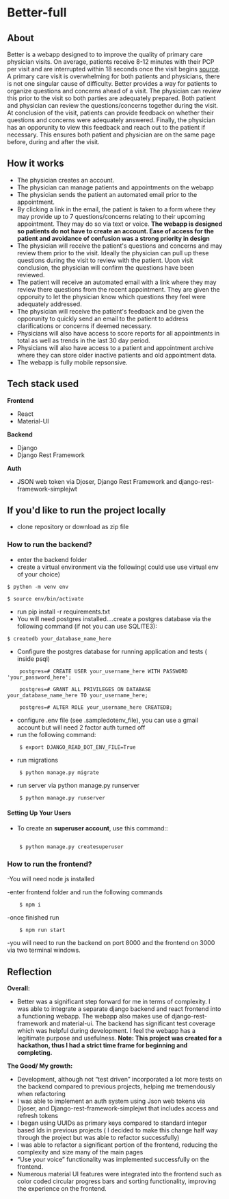 # Better-full

## About

Better is a webapp designed to to improve the quality of primary care physician visits. On average, patients receive 8-12 minutes with their PCP per visit and are interrupted within 18 seconds once the visit begins [source](https://www.mdpi.com/2226-4787/9/1/42). A primary care visit is overwhelming for both patients and physicians, there is not one singular cause of difficulty. Better provides a way for patients to organize questions and concerns ahead of a visit. The physician can review this prior to the visit so both parties are adequately prepared. Both patient and physician can review the questions/concerns together during the visit. At conclusion of the visit, patients can provide feedback on whether their questions and concerns were adequately answered. Finally, the physician has an opporunity to view this feedback and reach out to the patient if necessary. This ensures both patient and physician are on the same page before, during and after the visit.

## How it works

- The physician creates an account.
- The physician can manage patients and appointments on the webapp
- The physician sends the patient an automated email prior to the appointment.
- By clicking a link in the email, the patient is taken to a form where they may provide up to 7 questions/concerns relating to their upcoming appointment. They may do so via text or voice. **The webapp is designed so patients do not have to create an account. Ease of access for the patient and avoidance of confusion was a strong priority in design**
- The physician will receive the patient's questions and concerns and may review them prior to the visit. Ideally the physician can pull up these questions during the visit to review with the patient. Upon visit conclusion, the physician will confirm the questions have been reviewed.
- The patient will receive an automated email with a link where they may review there questions from the recent appointment. They are given the opporuity to let the physician know which questions they feel were adequately addressed.
- The physician will receive the patient's feedback and be given the opporunity to quickly send an email to the patient to address clarifications or concerns if deemed necessary.
- Physicians will also have access to score reports for all appointments in total as well as trends in the last 30 day period. 
- Physicians will also have access to a patient and appointment archive where they can store older inactive patients and old appointment data.
- The webapp is fully mobile repsonsive.

## Tech stack used

**Frontend**
- React
- Material-UI

**Backend**
- Django
- Django Rest Framework

**Auth**
- JSON web token via Djoser, Django Rest Framework and django-rest-framework-simplejwt



## If you'd like to run the project locally

- clone repository or download as zip file

### How to run the backend?

- enter the backend folder
- create a virtual environment via the following( could use use virtual env of your choice)
```
$ python -m venv env

$ source env/bin/activate

```

- run pip install -r requirements.txt
- You will need postgres installed....create a postgres database via the following command (if not you can use SQLITE3):

```
$ createdb your_database_name_here
```
- Configure the postgres database for running application and tests ( inside psql)

```
    postgres=# CREATE USER your_username_here WITH PASSWORD 'your_password_here';

    postgres=# GRANT ALL PRIVILEGES ON DATABASE your_database_name_here TO your_username_here;
    
    postgres=# ALTER ROLE your_username_here CREATEDB;
 ```
    
- configure .env file (see .sampledotenv_file), you can use a gmail account but will need 2 factor auth turned off
- run the following command:
```
    $ export DJANGO_READ_DOT_ENV_FILE=True
```
- run migrations
```
    $ python manage.py migrate
```
- run server via python manage.py runserver
```
    $ python manage.py runserver
```


#### Setting Up Your Users

- To create an **superuser account**, use this command::
```

    $ python manage.py createsuperuser
 ```
 
 
### How to run the frontend?

-You will need node js installed

-enter frontend folder and run the following commands

```
    $ npm i
```
-once finished run
```
    $ npm run start
```

-you will need to run the backend on port 8000 and the frontend on 3000 via two terminal windows.


## Reflection

**Overall:** 
- Better was a significant step forward for me in terms of complexity. I was able to integrate a separate django backend and react frontend into a functioning webapp. The webapp also makes use of django-rest-framework and material-ui. The backend has significant test coverage which was helpful during development. I feel the webapp has a legitimate purpose and usefulness. 
**Note: This project was created for a hackathon, thus I had a strict time frame for beginning and completing.**

**The Good/ My growth:**
- Development, although not “test driven” incorporated a lot more tests on the backend compared to previous projects, helping me tremendously when refactoring
- I was able to implement an auth system using Json web tokens via Djoser, and Django-rest-framework-simplejwt that includes access and refresh tokens
- I began using UUIDs as primary keys compared to standard integer based Ids in previous projects ( I decided to make this change half way through the project but was able to refactor successfully)
- I was able to refactor a significant portion of the frontend, reducing the complexity and size many of the main pages
- “Use your voice” functionality was implemented successfully on the frontend.
- Numerous material UI features were integrated into the frontend such as color coded circular progress bars and sorting functionality, improving the experience on the frontend. 

